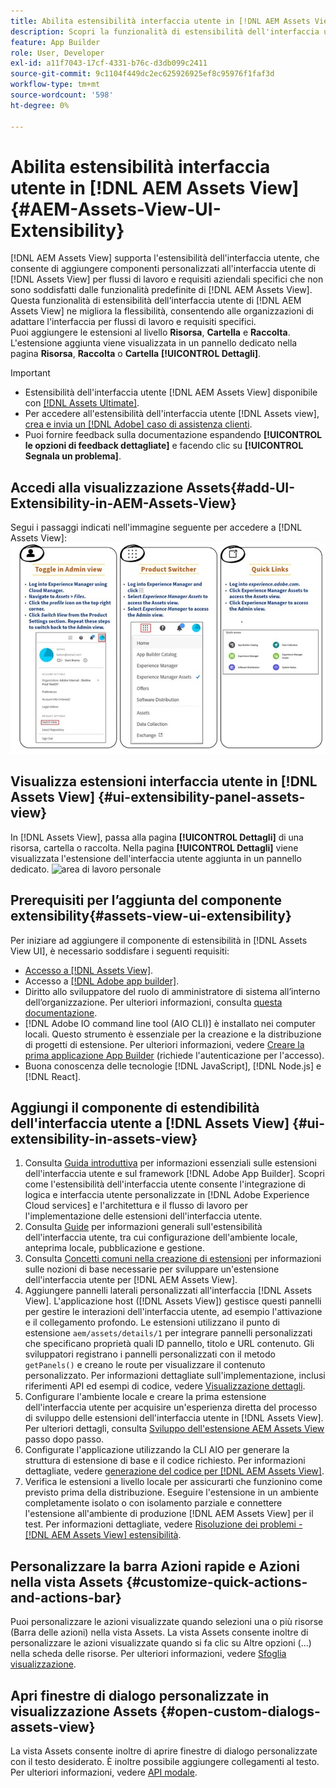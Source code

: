 ```yaml
---
title: Abilita estensibilità interfaccia utente in [!DNL AEM Assets View]
description: Scopri la funzionalità di estensibilità dell'interfaccia utente di  [!DNL AEM Assets View]. [!DNL AEM Assets View] UI consente di aggiungere componenti dell'interfaccia utente personalizzati per soddisfare esigenze aziendali specifiche.
feature: App Builder
role: User, Developer
exl-id: a11f7043-17cf-4331-b76c-d3db099c2411
source-git-commit: 9c1104f449dc2ec625926925ef8c95976f1faf3d
workflow-type: tm+mt
source-wordcount: '598'
ht-degree: 0%

---
```


# Abilita estensibilità interfaccia utente in [!DNL AEM Assets View] {#AEM-Assets-View-UI-Extensibility}

[!DNL AEM Assets View] supporta l&#39;estensibilità dell&#39;interfaccia utente, che consente di aggiungere componenti personalizzati all&#39;interfaccia utente di [!DNL Assets View] per flussi di lavoro e requisiti aziendali specifici che non sono soddisfatti dalle funzionalità predefinite di [!DNL AEM Assets View]. Questa funzionalità di estensibilità dell&#39;interfaccia utente di [!DNL AEM Assets View] ne migliora la flessibilità, consentendo alle organizzazioni di adattare l&#39;interfaccia per flussi di lavoro e requisiti specifici.\
Puoi aggiungere le estensioni al livello **Risorsa**, **Cartella** e **Raccolta**. L&#39;estensione aggiunta viene visualizzata in un pannello dedicato nella pagina **Risorsa**, **Raccolta** o **Cartella** **[!UICONTROL Dettagli]**.

>[!IMPORTANT]
>
> * Estensibilità dell&#39;interfaccia utente [!DNL AEM Assets View] disponibile con [[!DNL Assets Ultimate]](/help/assets/assets-ultimate-overview.md).
> * Per accedere all&#39;estensibilità dell&#39;interfaccia utente [!DNL Assets view], [crea e invia un [!DNL Adobe] caso di assistenza clienti](https://helpx.adobe.com/it/enterprise/using/support-for-experience-cloud.html).
> * Puoi fornire feedback sulla documentazione espandendo **[!UICONTROL le opzioni di feedback dettagliate]** e facendo clic su **[!UICONTROL Segnala un problema]**.

## <a id="1"></a> Accedi alla visualizzazione Assets{#add-UI-Extensibility-in-AEM-Assets-View}

Segui i passaggi indicati nell&#39;immagine seguente per accedere a [!DNL Assets View]:
![access-assets-view-ui](/help/assets/assets/access-assets-view.jpg)

## Visualizza estensioni interfaccia utente in [!DNL Assets View] {#ui-extensibility-panel-assets-view}

In [!DNL Assets View], passa alla pagina **[!UICONTROL Dettagli]** di una risorsa, cartella o raccolta. Nella pagina **[!UICONTROL Dettagli]** viene visualizzata l&#39;estensione dell&#39;interfaccia utente aggiunta in un pannello dedicato.
![area di lavoro personale](/help/assets/assets/my-workspace-assets-view3.png)

## Prerequisiti per l’aggiunta del componente extensibility{#assets-view-ui-extensibility}

Per iniziare ad aggiungere il componente di estensibilità in [!DNL Assets View UI], è necessario soddisfare i seguenti requisiti:

* [Accesso a [!DNL Assets View]](#1).
* Accesso a [[!DNL Adobe app builder]](https://developer.adobe.com/app-builder/docs/overview/).
* Diritto allo sviluppatore del ruolo di amministratore di sistema all’interno dell’organizzazione. Per ulteriori informazioni, consulta [questa documentazione](https://developer.adobe.com/uix/docs/guides/get-access/).
* [!DNL Adobe IO command line tool (AIO CLI)] è installato nei computer locali. Questo strumento è essenziale per la creazione e la distribuzione di progetti di estensione. Per ulteriori informazioni, vedere [Creare la prima applicazione App Builder](https://developer.adobe.com/app-builder/docs/get_started/app_builder_get_started/first-app#local-environment-set-up) (richiede l&#39;autenticazione per l&#39;accesso).
* Buona conoscenza delle tecnologie [!DNL JavaScript], [!DNL Node.js] e [!DNL React].

## Aggiungi il componente di estendibilità dell&#39;interfaccia utente a [!DNL Assets View] {#ui-extensibility-in-assets-view}

1. Consulta [Guida introduttiva](https://developer.adobe.com/uix/docs/getting-started/) per informazioni essenziali sulle estensioni dell&#39;interfaccia utente e sul framework [!DNL Adobe App Builder]. Scopri come l&#39;estensibilità dell&#39;interfaccia utente consente l&#39;integrazione di logica e interfaccia utente personalizzate in [!DNL Adobe Experience Cloud services] e l&#39;architettura e il flusso di lavoro per l&#39;implementazione delle estensioni dell&#39;interfaccia utente.
1. Consulta [Guide](https://developer.adobe.com/uix/docs/guides/) per informazioni generali sull&#39;estensibilità dell&#39;interfaccia utente, tra cui configurazione dell&#39;ambiente locale, anteprima locale, pubblicazione e gestione.
1. Consulta [Concetti comuni nella creazione di estensioni](https://developer.adobe.com/uix/docs/services/aem-assets-view/api/commons/) per informazioni sulle nozioni di base necessarie per sviluppare un&#39;estensione dell&#39;interfaccia utente per [!DNL AEM Assets View].
1. Aggiungere pannelli laterali personalizzati all&#39;interfaccia [!DNL Assets View]. L&#39;applicazione host ([!DNL Assets View]) gestisce questi pannelli per gestire le interazioni dell&#39;interfaccia utente, ad esempio l&#39;attivazione e il collegamento profondo. Le estensioni utilizzano il punto di estensione `aem/assets/details/1` per integrare pannelli personalizzati che specificano proprietà quali ID pannello, titolo e URL contenuto. Gli sviluppatori registrano i pannelli personalizzati con il metodo `getPanels()` e creano le route per visualizzare il contenuto personalizzato. Per informazioni dettagliate sull&#39;implementazione, inclusi riferimenti API ed esempi di codice, vedere [Visualizzazione dettagli](https://developer.adobe.com/uix/docs/services/aem-assets-view/api/details-view/).
1. Configurare l&#39;ambiente locale e creare la prima estensione dell&#39;interfaccia utente per acquisire un&#39;esperienza diretta del processo di sviluppo delle estensioni dell&#39;interfaccia utente in [!DNL Assets View]. Per ulteriori dettagli, consulta [Sviluppo dell&#39;estensione AEM Assets View](https://developer.adobe.com/uix/docs/services/aem-assets-view/extension-development/) passo dopo passo.
1. Configurate l&#39;applicazione utilizzando la CLI AIO per generare la struttura di estensione di base e il codice richiesto. Per informazioni dettagliate, vedere [generazione del codice per [!DNL AEM Assets View]](https://developer.adobe.com/uix/docs/services/aem-assets-view/code-generation/).
1. Verifica le estensioni a livello locale per assicurarti che funzionino come previsto prima della distribuzione. Eseguire l&#39;estensione in un ambiente completamente isolato o con isolamento parziale e connettere l&#39;estensione all&#39;ambiente di produzione [!DNL AEM Assets View] per il test. Per informazioni dettagliate, vedere [Risoluzione dei problemi - [!DNL AEM Assets View] estensibilità](https://developer.adobe.com/uix/docs/services/aem-assets-view/debug/).

## Personalizzare la barra Azioni rapide e Azioni nella vista Assets {#customize-quick-actions-and-actions-bar}

Puoi personalizzare le azioni visualizzate quando selezioni una o più risorse (Barra delle azioni) nella vista Assets. La vista Assets consente inoltre di personalizzare le azioni visualizzate quando si fa clic su Altre opzioni (...) nella scheda delle risorse. Per ulteriori informazioni, vedere [Sfoglia visualizzazione](https://developer.adobe.com/uix/docs/services/aem-assets-view/api/browse-view/).

## Apri finestre di dialogo personalizzate in visualizzazione Assets {#open-custom-dialogs-assets-view}

La vista Assets consente inoltre di aprire finestre di dialogo personalizzate con il testo desiderato. È inoltre possibile aggiungere collegamenti al testo. Per ulteriori informazioni, vedere [API modale](https://developer.adobe.com/uix/docs/services/aem-assets-view/api/commons/#modal-api).
